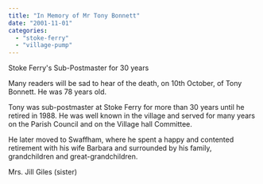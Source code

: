```yaml
---
title: "In Memory of Mr Tony Bonnett"
date: "2001-11-01"
categories: 
  - "stoke-ferry"
  - "village-pump"
---
```


Stoke Ferry's Sub-Postmaster for 30 years

Many readers will be sad to hear of the death, on 10th October, of Tony Bonnett. He was 78 years old.

Tony was sub-postmaster at Stoke Ferry for more than 30 years until he retired in 1988. He was well known in the village and served for many years on the Parish Council and on the Village hall Committee.

He later moved to Swaffham, where he spent a happy and contented retirement with his wife Barbara and surrounded by his family, grandchildren and great-grandchildren.

Mrs. Jill Giles (sister)
